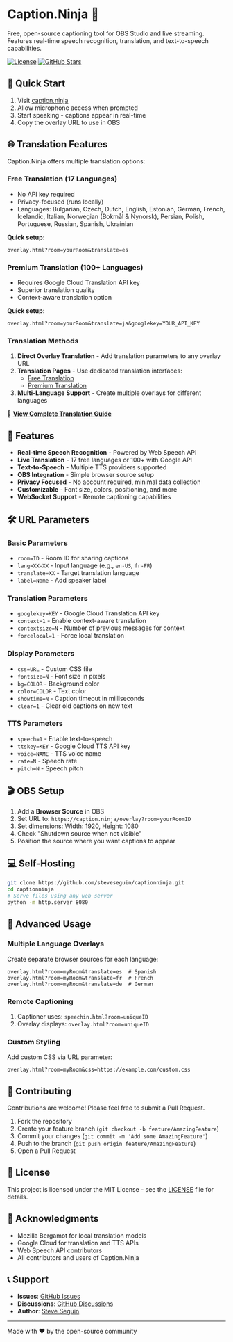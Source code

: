 # Caption.Ninja 🥷

Free, open-source captioning tool for OBS Studio and live streaming. Features real-time speech recognition, translation, and text-to-speech capabilities.

[![License](https://img.shields.io/badge/license-MIT-blue.svg)](LICENSE)
[![GitHub Stars](https://img.shields.io/github/stars/steveseguin/captionninja.svg)](https://github.com/steveseguin/captionninja/stargazers)

## 🚀 Quick Start

1. Visit [caption.ninja](https://caption.ninja)
2. Allow microphone access when prompted
3. Start speaking - captions appear in real-time
4. Copy the overlay URL to use in OBS

## 🌐 Translation Features

Caption.Ninja offers multiple translation options:

### Free Translation (17 Languages)
- No API key required
- Privacy-focused (runs locally)
- Languages: Bulgarian, Czech, Dutch, English, Estonian, German, French, Icelandic, Italian, Norwegian (Bokmål & Nynorsk), Persian, Polish, Portuguese, Russian, Spanish, Ukrainian

**Quick setup:**
```
overlay.html?room=yourRoom&translate=es
```

### Premium Translation (100+ Languages)
- Requires Google Cloud Translation API key
- Superior translation quality
- Context-aware translation option

**Quick setup:**
```
overlay.html?room=yourRoom&translate=ja&googlekey=YOUR_API_KEY
```

### Translation Methods

1. **Direct Overlay Translation** - Add translation parameters to any overlay URL
2. **Translation Pages** - Use dedicated translation interfaces:
   - [Free Translation](https://caption.ninja/translate)
   - [Premium Translation](https://caption.ninja/translate_premium)
3. **Multi-Language Support** - Create multiple overlays for different languages

📖 **[View Complete Translation Guide](https://caption.ninja/translation-guide.html)**

## 🎯 Features

- **Real-time Speech Recognition** - Powered by Web Speech API
- **Live Translation** - 17 free languages or 100+ with Google API
- **Text-to-Speech** - Multiple TTS providers supported
- **OBS Integration** - Simple browser source setup
- **Privacy Focused** - No account required, minimal data collection
- **Customizable** - Font size, colors, positioning, and more
- **WebSocket Support** - Remote captioning capabilities

## 🛠️ URL Parameters

### Basic Parameters
- `room=ID` - Room ID for sharing captions
- `lang=XX-XX` - Input language (e.g., `en-US`, `fr-FR`)
- `translate=XX` - Target translation language
- `label=Name` - Add speaker label

### Translation Parameters
- `googlekey=KEY` - Google Cloud Translation API key
- `context=1` - Enable context-aware translation
- `contextsize=N` - Number of previous messages for context
- `forcelocal=1` - Force local translation

### Display Parameters
- `css=URL` - Custom CSS file
- `fontsize=N` - Font size in pixels
- `bg=COLOR` - Background color
- `color=COLOR` - Text color
- `showtime=N` - Caption timeout in milliseconds
- `clear=1` - Clear old captions on new text

### TTS Parameters
- `speech=1` - Enable text-to-speech
- `ttskey=KEY` - Google Cloud TTS API key
- `voice=NAME` - TTS voice name
- `rate=N` - Speech rate
- `pitch=N` - Speech pitch

## 🎬 OBS Setup

1. Add a **Browser Source** in OBS
2. Set URL to: `https://caption.ninja/overlay?room=yourRoomID`
3. Set dimensions: Width: 1920, Height: 1080
4. Check "Shutdown source when not visible"
5. Position the source where you want captions to appear

## 💻 Self-Hosting

```bash
git clone https://github.com/steveseguin/captionninja.git
cd captionninja
# Serve files using any web server
python -m http.server 8080
```

## 🔧 Advanced Usage

### Multiple Language Overlays
Create separate browser sources for each language:
```
overlay.html?room=myRoom&translate=es  # Spanish
overlay.html?room=myRoom&translate=fr  # French
overlay.html?room=myRoom&translate=de  # German
```

### Remote Captioning
1. Captioner uses: `speechin.html?room=uniqueID`
2. Overlay displays: `overlay.html?room=uniqueID`

### Custom Styling
Add custom CSS via URL parameter:
```
overlay.html?room=myRoom&css=https://example.com/custom.css
```

## 🤝 Contributing

Contributions are welcome! Please feel free to submit a Pull Request.

1. Fork the repository
2. Create your feature branch (`git checkout -b feature/AmazingFeature`)
3. Commit your changes (`git commit -m 'Add some AmazingFeature'`)
4. Push to the branch (`git push origin feature/AmazingFeature`)
5. Open a Pull Request

## 📝 License

This project is licensed under the MIT License - see the [LICENSE](LICENSE) file for details.

## 🙏 Acknowledgments

- Mozilla Bergamot for local translation models
- Google Cloud for translation and TTS APIs
- Web Speech API contributors
- All contributors and users of Caption.Ninja

## 📞 Support

- **Issues**: [GitHub Issues](https://github.com/steveseguin/captionninja/issues)
- **Discussions**: [GitHub Discussions](https://github.com/steveseguin/captionninja/discussions)
- **Author**: [Steve Seguin](https://github.com/steveseguin)

---

Made with ❤️ by the open-source community